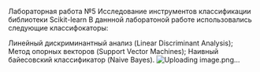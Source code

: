 Лабораторная работа №5
Исследование инструментов классификации библиотеки Scikit-learn
В даннной лаборатоной работе использовались следующие классифокаторы:

Линейный дискриминантный анализ (Linear Discriminant Analysis);
Метод опорных векторов (Support Vector Machines);
Наивный байесовский классификатор (Naive Bayes).
![Uploading image.png…]()
